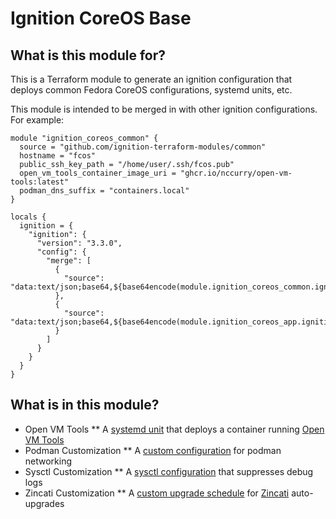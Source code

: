 # Ignition CoreOS Base

## What is this module for?

This is a Terraform module to generate an ignition configuration that deploys common Fedora CoreOS configurations, systemd units, etc. 

This module is intended to be merged in with other ignition configurations. For example:

```hcl
module "ignition_coreos_common" {
  source = "github.com/ignition-terraform-modules/common"
  hostname = "fcos"
  public_ssh_key_path = "/home/user/.ssh/fcos.pub"
  open_vm_tools_container_image_uri = "ghcr.io/nccurry/open-vm-tools:latest"
  podman_dns_suffix = "containers.local"
}

locals {
  ignition = {
    "ignition": {
      "version": "3.3.0",
      "config": {
        "merge": [
          {
            "source": "data:text/json;base64,${base64encode(module.ignition_coreos_common.ignition)}"
          },
          {
            "source": "data:text/json;base64,${base64encode(module.ignition_coreos_app.ignition)}"
          }
        ]
      }
    }
  }
}
```

## What is in this module?

* Open VM Tools
** A [systemd unit](open-vm-tools/open-vm-tools.service.tpl) that deploys a container running [Open VM Tools](https://github.com/vmware/open-vm-tools)
* Podman Customization
** A [custom configuration](podman/87-podman.conflist.tpl) for podman networking
* Sysctl Customization
** A [sysctl configuration](sysctl/20-silence-audit.conf) that suppresses debug logs
* Zincati Customization
** A [custom upgrade schedule](zincati/90-updates-strategy.toml) for [Zincati](https://github.com/coreos/zincati) auto-upgrades